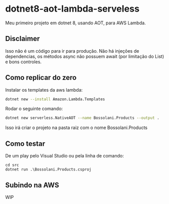 # dotnet8-aot-lambda-serveless

Meu primeiro projeto em dotnet 8, usando AOT, para AWS Lambda.

## Disclaimer
Isso não é um código para ir para produção. Não há injeções de dependencias, os métodos async não possuem await (por limitação do List<Product>) e bons controles. 

## Como replicar do zero

Instalar os templates da aws lambda:
```bash
dotnet new --install Amazon.Lambda.Templates
```

Rodar o seguinte comando: 
```bash
dotnet new serverless.NativeAOT --name Bossolani.Products --output .
```

Isso irá criar o projeto na pasta raiz com o nome Bossolani.Products

## Como testar

De um play pelo Visual Studio ou pela linha de comando:
```
cd src
dotnet run .\Bossolani.Products.csproj
```

## Subindo na AWS

WIP